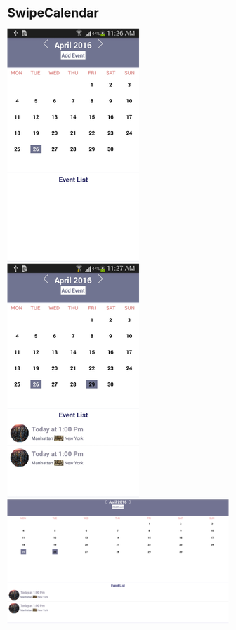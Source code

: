 # SwipeCalendar

<img src="https://github.com/yuvaraj119/SwipeCalendar/blob/master/screenshot.jpg" width="300">
<img src="https://github.com/yuvaraj119/SwipeCalendar/blob/master/screenshot1.jpg" width="300">

<img src="https://github.com/yuvaraj119/SwipeCalendar/blob/master/device-2016-04-26-111915.png" width="600">
